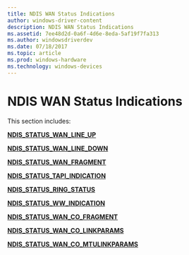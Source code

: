 ```yaml
---
title: NDIS WAN Status Indications
author: windows-driver-content
description: NDIS WAN Status Indications
ms.assetid: 7ee48d2d-0a6f-4d6e-8eda-5af19f7fa313
ms.author: windowsdriverdev 
ms.date: 07/18/2017 
ms.topic: article 
ms.prod: windows-hardware 
ms.technology: windows-devices 
---
```


# NDIS WAN Status Indications





This section includes:

[**NDIS\_STATUS\_WAN\_LINE\_UP**](ndis-status-wan-line-up.md)

[**NDIS\_STATUS\_WAN\_LINE\_DOWN**](ndis-status-wan-line-down.md)

[**NDIS\_STATUS\_WAN\_FRAGMENT**](ndis-status-wan-fragment.md)

[**NDIS\_STATUS\_TAPI\_INDICATION**](ndis-status-tapi-indication.md)

[**NDIS\_STATUS\_RING\_STATUS**](ndis-status-ring-status.md)

[**NDIS\_STATUS\_WW\_INDICATION**](ndis-status-ww-indication.md)

[**NDIS\_STATUS\_WAN\_CO\_FRAGMENT**](ndis-status-wan-co-fragment.md)

[**NDIS\_STATUS\_WAN\_CO\_LINKPARAMS**](ndis-status-wan-co-linkparams.md)

[**NDIS\_STATUS\_WAN\_CO\_MTULINKPARAMS**](ndis-status-wan-co-mtulinkparams.md)

 

 




